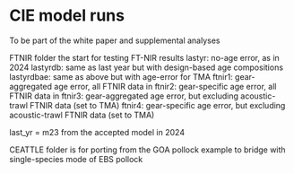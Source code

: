 # CIE model runs 

To be part of the white paper and supplemental analyses

FTNIR folder the start for testing FT-NIR results
  lastyr: no-age error, as in 2024
  lastyrdb: same as last year but with design-based age compositions
  lastyrdbae: same as above but with age-error for TMA
  ftnir1: gear-aggregated age error, all FTNIR data in
  ftnir2: gear-specific age error, all FTNIR data in
  ftnir3: gear-aggregated age error, but excluding acoustic-trawl FTNIR data (set to TMA)
  ftnir4: gear-specific age error, but excluding acoustic-trawl FTNIR data (set to TMA)

last_yr = m23 from the accepted model in 2024


CEATTLE folder is for porting from the GOA pollock example to bridge with single-species mode of EBS pollock


